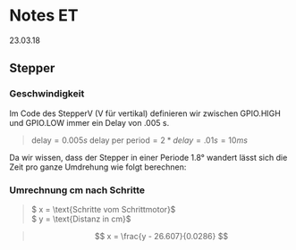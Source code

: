 # Notes ET

23.03.18

## Stepper

### Geschwindigkeit

Im Code des StepperV (V für vertikal) definieren wir zwischen GPIO.HIGH und GPIO.LOW immer ein Delay von .005 s.

>$\text{delay} = 0.005s$
>$\text{delay per period} = 2 * delay = .01s = 10ms$

Da wir wissen, dass der Stepper in einer Periode 1.8° wandert lässt sich die Zeit pro ganze Umdrehung wie folgt berechnen:

### Umrechnung cm nach Schritte

>$ x = \text{Schritte vom Schrittmotor}$ <br>
>$ y = \text{Distanz in cm}$

> $$ x = \frac{y - 26.607}{0.0286} $$
